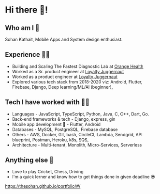 # Hi there 👋!

## Who am I 👔
Sohan Kathait, Mobile Apps and System design enthusiast.

## Experience 👨‍🔧️
- Building and Scaling The Fastest Diagnostic Lab at [Orange Health](https://www.orangehealth.in/)
- Worked as a Sr. product engineer at [Loyalty Juggernaut](https://www.lji.io/)
- Worked as a product engineer at [Loyalty Juggernaut](https://www.lji.io/)
- Explored various tech stack from 2018-2020 viz: Android, Flutter, Firebase, Django, Deep learning/ML/AI (beginner),

## Tech I have worked with 👨‍💻️
- Languages - JavaScript, TypeScript, Python, Java, C, C++, Dart, Go.
- Back-end frameworks & tech - Django, express, gin
- Mobile app development 📱 - Flutter, Android
- Databases - MySQL, PostgreSQL, Firebase database
- Others - AWS, Docker, Git, bash, CircleCI, Lambda, Sendgrid, API blueprint, Postman, Heroku, k8s, SQS, 
- Architecture - Multi-tenant, Monolith, Micro-Services, Serverless

## Anything else 🤔
- Love to play Cricket, Chess, Driving
- I'm a quick lerner and know how to get things done in given deadline 😎

<!-- ## Links 😍

## Overflow -  🎁
 -->


https://thesohan.github.io/portfolio/#/

